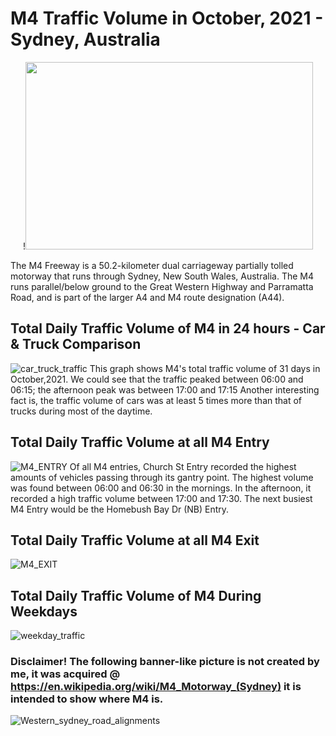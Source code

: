 # M4 Traffic Volume in October, 2021 - Sydney, Australia

<p align="center">
!<img width="460" height="300" src=[image](https://user-images.githubusercontent.com/62376291/157811248-837a4ff0-77e7-4ccd-a1e8-cfe0219d9c7d.png)>
</p>
The M4 Freeway is a 50.2-kilometer dual carriageway partially tolled motorway that runs through Sydney, New South Wales, Australia. The M4 runs parallel/below ground to the Great Western Highway and Parramatta Road, and is part of the larger A4 and M4 route designation (A44).


## Total Daily Traffic Volume of M4 in 24 hours - Car & Truck Comparison
![car_truck_traffic](https://user-images.githubusercontent.com/62376291/157603907-34124333-7cb0-45fd-81be-6db353d95fdc.png)
This graph shows M4's total traffic volume of 31 days in October,2021. We could see that the traffic peaked between 06:00 and 06:15; the afternoon peak was between 17:00 and 17:15
Another interesting fact is, the traffic volume of cars was at least 5 times more than that of trucks during most of the daytime.
## Total Daily Traffic Volume at all M4 Entry
![M4_ENTRY](https://user-images.githubusercontent.com/62376291/157603438-1566eff6-48bc-4934-a6a3-4057670ca66c.png)
Of all M4 entries, Church St Entry recorded the highest amounts of vehicles passing through its gantry point. The highest volume was found between 06:00 and 06:30 in the mornings. In the afternoon, it recorded a high traffic volume between 17:00 and 17:30. The next busiest M4 Entry would be the Homebush Bay Dr (NB) Entry. 
## Total Daily Traffic Volume at all M4 Exit
![M4_EXIT](https://user-images.githubusercontent.com/62376291/157603440-68aa0417-c517-4d27-80e9-6ae4f3f27704.png)

## Total Daily Traffic Volume of M4 During Weekdays
![weekday_traffic](https://user-images.githubusercontent.com/62376291/157604383-dec877ff-0fd5-414e-af01-502791ec6b88.png)

### Disclaimer! The following banner-like picture is not created by me, it was acquired @ https://en.wikipedia.org/wiki/M4_Motorway_(Sydney) it is intended to show where M4 is. 
![Western_sydney_road_alignments](https://user-images.githubusercontent.com/62376291/157809679-2683ab7d-db29-4704-a207-efeea781bc1c.png)
